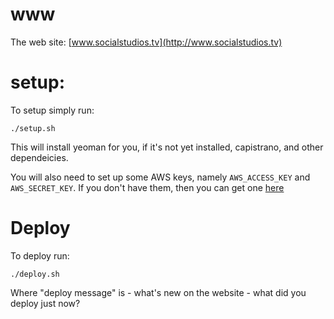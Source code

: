 www
===

The web site: [www.socialstudios.tv](http://www.socialstudios.tv)

# setup:
To setup simply run:

    ./setup.sh
    
This will install yeoman for you, if it's not yet installed, capistrano, and other dependeicies. 

You will also need to set up some AWS keys, namely `AWS_ACCESS_KEY` and `AWS_SECRET_KEY`. 
If you don't have them, then you can get one [here](https://console.aws.amazon.com/iam/home?region=us-east-1#s=Users)


# Deploy
To deploy run: 

    ./deploy.sh
    
Where "deploy message" is - what's new on the website - what did you deploy just now?
